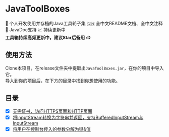 # JavaToolBoxes
:art: 个人开发使用并存档的Java工具轮子集 :cn: 全中文README文档、全中文注释 :page_facing_up: JavaDoc支持 :chart_with_upwards_trend: 持续更新中  
**工具箱持续高频更新中，建议Star后备用 :D**

## 使用方法

Clone本项目，在release文件夹中提取出`JavaToolBoxes.jar`，在你的项目中导入它。  
导入到你的项目后，在下方的目录中找到你想使用的功能。  

## 目录

- [x] [无需证书，访问HTTPS页面和HTTP页面](/readme/PostHttpOrHttps.md)
- [x] [将InputStream转换为字符串并返回，支持BufferedInputStream与InputStream](/readme/InputStreamToString.md)
- [x] [将用户在控制台传入的参数分解为键&值](/readme/ConsoleArgs.md)
